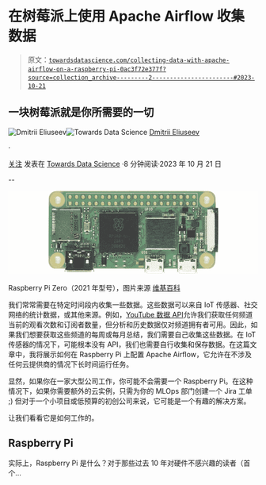 # 在树莓派上使用 Apache Airflow 收集数据

> 原文：[`towardsdatascience.com/collecting-data-with-apache-airflow-on-a-raspberry-pi-0ac3f72e377f?source=collection_archive---------2-----------------------#2023-10-21`](https://towardsdatascience.com/collecting-data-with-apache-airflow-on-a-raspberry-pi-0ac3f72e377f?source=collection_archive---------2-----------------------#2023-10-21)

## 一块树莓派就是你所需要的一切

[](https://dmitryelj.medium.com/?source=post_page-----0ac3f72e377f--------------------------------)![Dmitrii Eliuseev](https://dmitryelj.medium.com/?source=post_page-----0ac3f72e377f--------------------------------)[](https://towardsdatascience.com/?source=post_page-----0ac3f72e377f--------------------------------)![Towards Data Science](https://towardsdatascience.com/?source=post_page-----0ac3f72e377f--------------------------------) [Dmitrii Eliuseev](https://dmitryelj.medium.com/?source=post_page-----0ac3f72e377f--------------------------------)

·

[关注](https://medium.com/m/signin?actionUrl=https%3A%2F%2Fmedium.com%2F_%2Fsubscribe%2Fuser%2F65c1f6ba75db&operation=register&redirect=https%3A%2F%2Ftowardsdatascience.com%2Fcollecting-data-with-apache-airflow-on-a-raspberry-pi-0ac3f72e377f&user=Dmitrii+Eliuseev&userId=65c1f6ba75db&source=post_page-65c1f6ba75db----0ac3f72e377f---------------------post_header-----------) 发表在 [Towards Data Science](https://towardsdatascience.com/?source=post_page-----0ac3f72e377f--------------------------------) ·8 分钟阅读·2023 年 10 月 21 日[](https://medium.com/m/signin?actionUrl=https%3A%2F%2Fmedium.com%2F_%2Fvote%2Ftowards-data-science%2F0ac3f72e377f&operation=register&redirect=https%3A%2F%2Ftowardsdatascience.com%2Fcollecting-data-with-apache-airflow-on-a-raspberry-pi-0ac3f72e377f&user=Dmitrii+Eliuseev&userId=65c1f6ba75db&source=-----0ac3f72e377f---------------------clap_footer-----------)

--

[](https://medium.com/m/signin?actionUrl=https%3A%2F%2Fmedium.com%2F_%2Fbookmark%2Fp%2F0ac3f72e377f&operation=register&redirect=https%3A%2F%2Ftowardsdatascience.com%2Fcollecting-data-with-apache-airflow-on-a-raspberry-pi-0ac3f72e377f&source=-----0ac3f72e377f---------------------bookmark_footer-----------)![](img/1fdf15ccbedadf88e443d6b5a1fc8a14.png)

Raspberry Pi Zero（2021 年型号），图片来源 [维基百科](https://en.wikipedia.org/wiki/Raspberry_Pi)

我们常常需要在特定时间段内收集一些数据。这些数据可以来自 IoT 传感器、社交网络的统计数据，或其他来源。例如，[YouTube 数据 API](https://developers.google.com/youtube/v3)允许我们获取任何频道当前的观看次数和订阅者数量，但分析和历史数据仅对频道拥有者可用。因此，如果我们想要获取这些频道的每周或每月总结，我们需要自己收集这些数据。在 IoT 传感器的情况下，可能根本没有 API，我们也需要自行收集和保存数据。在这篇文章中，我将展示如何在 Raspberry Pi 上配置 Apache Airflow，它允许在不涉及任何云提供商的情况下长时间运行任务。

显然，如果你在一家大型公司工作，你可能不会需要一个 Raspberry Pi。在这种情况下，如果你需要额外的云实例，只需为你的 MLOps 部门创建一个 Jira 工单 ;) 但对于一个小项目或低预算的初创公司来说，它可能是一个有趣的解决方案。

让我们看看它是如何工作的。

## Raspberry Pi

实际上，Raspberry Pi 是什么？对于那些过去 10 年对硬件不感兴趣的读者（首个…
